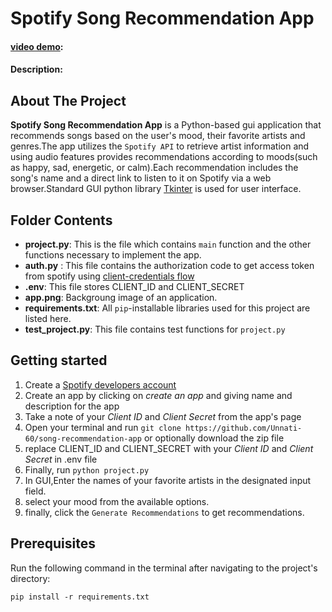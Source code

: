 # Spotify Song Recommendation App
#### [video demo](https://www.veed.io/view/f818bba1-6dff-4ecf-a64f-3827aeaa1ce2?panel=share):
#### Description:

## About The Project

**Spotify Song Recommendation App** is a Python-based gui application that recommends songs based on the user's mood, their favorite artists and genres.The app utilizes the `Spotify API` to retrieve artist information and using audio features  provides recommendations according to moods(such as happy, sad, energetic, or calm).Each recommendation includes the song's name and a direct link to listen to it on Spotify via a web browser.Standard GUI python library [Tkinter](https://python.readthedocs.io/en/stable/library/tkinter.html) is used for user interface.

## Folder Contents
- **project.py**: This is the file which contains ```main``` function and the other functions necessary to implement the app.
- **auth.py** : This file contains the authorization code to get access token from spotify using [client-credentials flow](https://developer.spotify.com/documentation/web-api/tutorials/client-credentials-flow)
- **.env**: This file stores CLIENT_ID and CLIENT_SECRET
- **app.png**: Backgroung image of an application.
- **requirements.txt**: All ```pip```-installable libraries used for this project are listed here.
- **test_project.py**: This file contains test functions for ```project.py```

## Getting started
1. Create a [Spotify developers account](https://developer.spotify.com/dashboard/)
2. Create an app by clicking on *create an app* and giving name and description for the app
3. Take a note of your *Client ID* and *Client Secret* from the app's page
4. Open your terminal and run `git clone https://github.com/Unnati-60/song-recommendation-app` or optionally download the zip file
5. replace CLIENT_ID and CLIENT_SECRET with your *Client ID* and *Client Secret* in .env file
6. Finally, run `python project.py`
7. In GUI,Enter the names of your favorite artists in the designated input field.
8. select your mood from the available options.
9. finally, click the ```Generate Recommendations``` to get recommendations.

## Prerequisites
Run the following command in the terminal after navigating to the project's directory:
```
pip install -r requirements.txt
```
